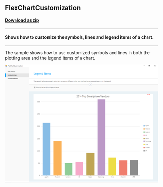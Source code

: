## FlexChartCustomization
#### [Download as zip](https://grapecity.github.io/DownGit/#/home?url=https://github.com/GrapeCity/ComponentOne-WinForms-Samples/tree/master/NetFramework\FlexChart\CS\FlexChartCustomization)
____
#### Shows how to customize the symbols, lines and legend items of a chart.
____
The sample shows how to use customized symbols and lines in both the plotting area and the legend items of a chart.

![screenshot](screenshot.PNG)
